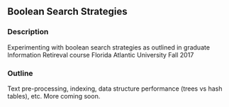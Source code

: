 ## Boolean Search Strategies

### Description
Experimenting with boolean search strategies as outlined in graduate Information Retireval course
Florida Atlantic University
Fall 2017

### Outline
Text pre-processing, indexing, data structure performance (trees vs hash tables), etc. More coming soon.